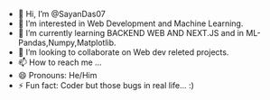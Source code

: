 - 👋 Hi, I’m @SayanDas07
- 👀 I’m interested in Web Development and Machine Learning.
- 🌱 I’m currently learning BACKEND WEB AND NEXT.JS and in ML- Pandas,Numpy,Matplotlib.
- 💞️ I’m looking to collaborate on Web dev releted projects.
- 📫 How to reach me ...
- 😄 Pronouns: He/Him
- ⚡ Fun fact: Coder but those bugs in real life... :)

<!---
SayanDas07/SayanDas07 is a ✨ special ✨ repository because its `README.md` (this file) appears on your GitHub profile.
You can click the Preview link to take a look at your changes.
--->
